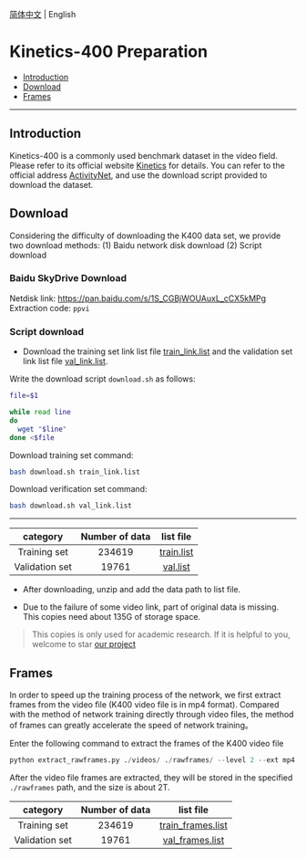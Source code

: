 [简体中文](../../zh-CN/dataset/k400.md) | English

# Kinetics-400 Preparation

- [Introduction](#Introduction)
- [Download](#Download)
- [Frames](#Frames)

---


## Introduction

Kinetics-400 is a commonly used benchmark dataset in the video field. Please refer to its official website [Kinetics](https://deepmind.com/research/open-source/kinetics) for details. You can refer to the official address [ActivityNet](https://github.com/activitynet/ActivityNet/tree/master/Crawler/Kinetics), and use the download script provided to download the dataset.

## Download

Considering the difficulty of downloading the K400 data set, we provide two download methods: (1) Baidu network disk download (2) Script download

### Baidu SkyDrive Download

Netdisk link: https://pan.baidu.com/s/1S_CGBjWOUAuxL_cCX5kMPg
Extraction code: `ppvi`

### Script download

- Download the training set link list file [train_link.list](https://ai-rank.bj.bcebos.com/Kinetics400/train_link.list) and the validation set link list file [val_link.list](https://ai-rank.bj.bcebos.com/Kinetics400/val_link.list).

Write the download script `download.sh` as follows:

```bash
file=$1

while read line 
do
  wget "$line"
done <$file
```

Download training set command:
```bash
bash download.sh train_link.list
```

Download verification set command:
```bash
bash download.sh val_link.list
```

---

|category | Number of data  | list file |
| :------: | :----------: | :----: |
|Training set | 234619  |  [train.list](https://videotag.bj.bcebos.com/PaddleVideo/Data/Kinetic400/train.list)|
|Validation set | 19761 |  [val.list](https://videotag.bj.bcebos.com/PaddleVideo/Data/Kinetic400/val.list)|

- After downloading, unzip and add the data path to list file.

- Due to the failure of some video link, part of original data is missing. This copies need about 135G of storage space.

> This copies is only used for academic research. If it is helpful to you, welcome to star [our project](https://github.com/PaddlePaddle/PaddleVideo)


## Frames
In order to speed up the training process of the network, we first extract frames from the video file (K400 video file is in mp4 format). Compared with the method of network training directly through video files, the method of frames can greatly accelerate the speed of network training。

Enter the following command to extract the frames of the K400 video file

```python
python extract_rawframes.py ./videos/ ./rawframes/ --level 2 --ext mp4
```

After the video file frames are extracted, they will be stored in the specified `./rawframes` path, and the size is about 2T.

|category | Number of data  | list file |
| :------: | :----------: | :----: |
|Training set | 234619  |  [train_frames.list](https://videotag.bj.bcebos.com/PaddleVideo/Data/Kinetic400/train_frames.list)|
|Validation set | 19761 |  [val_frames.list](https://videotag.bj.bcebos.com/PaddleVideo/Data/Kinetic400/val_frames.list)|
